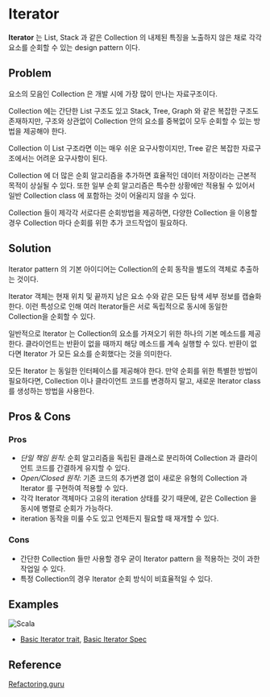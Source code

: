 # Iterator 
**Iterator** 는 List, Stack 과 같은 Collection 의 내제된 특징을 노출하지 않은 채로 각각 요소를 순회할 수 있는 design pattern 이다.


## Problem
요소의 모음인 Collection 은 개발 시에 가장 많이 만나는 자료구조이다. 

Collection 에는 간단한 List 구조도 있고 Stack, Tree, Graph 와 같은 복잡한 구조도 존재하지만, 구조와 상관없이 Collection 안의 요소를 중복없이 모두 순회할 수 있는 방법을 제공해야 한다. 

Collection 이 List 구조라면 이는 매우 쉬운 요구사항이지만, Tree 같은 복잡한 자료구조에서는 어려운 요구사항이 된다.

Collection 에 더 많은 순회 알고리즘을 추가하면 효율적인 데이터 저장이라는 근본적 목적이 상실될 수 있다. 또한 일부 순회 알고리즘은 특수한 상황에만 적용될 수 있어서 일반 Collection class 에 포함하는 것이 어울리지 않을 수 있다.

Collection 들이 제각각 서로다른 순회방법을 제공하면, 다양한 Collection 을 이용할 경우 Collection 마다 순회를 위한 추가 코드작업이 필요하다.

## Solution
Iterator pattern 의 기본 아이디어는 Collection의 순회 동작을 별도의 객체로 추출하는 것이다.

Iterator 객체는 현재 위치 및 끝까지 남은 요소 수와 같은 모든 탐색 세부 정보를 캡슐화한다. 이런 특성으로 인해 여러 Iterator들은 서로 독립적으로 동시에 동일한 Collection을 순회할 수 있다.

일반적으로 Iterator 는 Collection의 요소를 가져오기 위한 하나의 기본 메소드를 제공한다. 클라이언트는 반환이 없을 때까지 해당 메소드를 계속 실행할 수 있다. 반환이 없다면 Iterator 가 모든 요소를 순회했다는 것을 의미한다.

모든 Iterator 는 동일한 인터페이스를 제공해야 한다. 만약 순회를 위한 특별한 방법이 필요하다면, Collection 이나 클라이언트 코드를 변경하지 말고, 새로운 Iterator class 를 생성하는 방법을 사용한다.


## Pros & Cons
### Pros
* *단일 책임 원칙*: 순회 알고리즘을 독립된 클래스로 분리하여 Collection 과 클라이언트 코드를 간결하게 유지할 수 있다. 
* *Open/Closed 원칙*: 기존 코드의 추가변경 없이 새로운 유형의 Collection 과 Iterator 를 구현하여 적용할 수 있다.
* 각각 Iterator 객체마다 고유의 iteration 상태를 갖기 때문에, 같은 Collection 을 동시에 병렬로 순회가 가능하다.
* iteration 동작을 미룰 수도 있고 언제든지 필요할 때 재개할 수 있다.
### Cons
* 간단한 Collection 들만 사용할 경우 굳이 Iterator pattern 을 적용하는 것이 과한 작업일 수 있다.
* 특정 Collection의 경우 Iterator 순회 방식이 비효율적일 수 있다.

## Examples

![Scala](https://img.shields.io/badge/scala-%23DC322F.svg?style=for-the-badge&logo=scala&logoColor=white)
* [Basic Iterator trait](./examples/scala/src/main/scala/CustomIterator.scala), [Basic Iterator Spec](./examples/scala/src/test/scala/CustomIteratorSpec.scala)


## Reference
[Refactoring.guru](https://refactoring.guru/design-patterns/iterator)